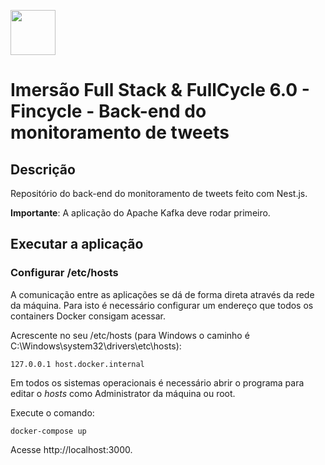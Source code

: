 [<img src="../img/nestjs.svg" width="72"/>](Nest.js)

# Imersão Full Stack & FullCycle 6.0 - Fincycle - Back-end do monitoramento de tweets

## Descrição

Repositório do back-end do monitoramento de tweets feito com Nest.js.

**Importante**: A aplicação do Apache Kafka deve rodar primeiro.

## Executar a aplicação

### Configurar /etc/hosts

A comunicação entre as aplicações se dá de forma direta através da rede da máquina.
Para isto é necessário configurar um endereço que todos os containers Docker consigam acessar.

Acrescente no seu /etc/hosts (para Windows o caminho é C:\Windows\system32\drivers\etc\hosts):
```
127.0.0.1 host.docker.internal
```
Em todos os sistemas operacionais é necessário abrir o programa para editar o *hosts* como Administrator da máquina ou root.


Execute o comando:

```
docker-compose up
```

Acesse http://localhost:3000.